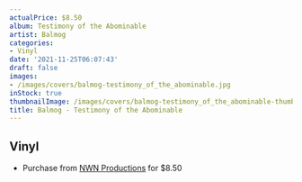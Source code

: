 ```yaml
---
actualPrice: $8.50
album: Testimony of the Abominable
artist: Balmog
categories:
- Vinyl
date: '2021-11-25T06:07:43'
draft: false
images:
- /images/covers/balmog-testimony_of_the_abominable.jpg
inStock: true
thumbnailImage: /images/covers/balmog-testimony_of_the_abominable-thumb.jpg
title: Balmog - Testimony of the Abominable
---
```


## Vinyl
* Purchase from [NWN Productions](http://shop.nwnprod.com/index.php?route=product/product&path=75&product_id=2191&sort=pd.name&order=ASC) for $8.50
